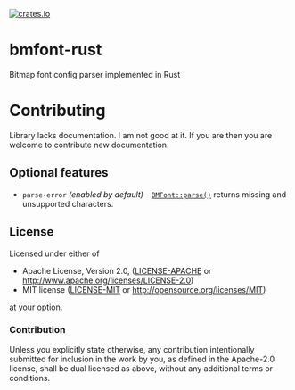 [![crates.io](https://img.shields.io/crates/v/bmfont.svg)](https://crates.io/crates/bmfont)

# bmfont-rust
Bitmap font config parser implemented in Rust
# Contributing
Library lacks documentation. I am not good at it. If you are then you are welcome to contribute new documentation.

## Optional features

* `parse-error` *(enabled by default)* -
  [`BMFont::parse()`](https://docs.rs/bmfont-rust/latest/bmfont/struct.BMFont.html#method.parse)
  returns missing and unsupported characters.

## License

Licensed under either of

 * Apache License, Version 2.0, ([LICENSE-APACHE](LICENSE-APACHE) or http://www.apache.org/licenses/LICENSE-2.0)
 * MIT license ([LICENSE-MIT](LICENSE-MIT) or http://opensource.org/licenses/MIT)

at your option.

### Contribution

Unless you explicitly state otherwise, any contribution intentionally
submitted for inclusion in the work by you, as defined in the Apache-2.0
license, shall be dual licensed as above, without any additional terms or
conditions.

